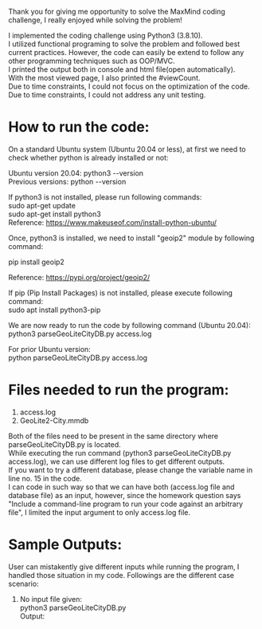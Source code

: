 Thank you for giving me opportunity to solve the MaxMind coding challenge, I really enjoyed while solving the problem!

I implemented the coding challenge using Python3 (3.8.10).<br>
I utilized functional programing to solve the problem and followed best current practices. However, the code can easily be extend to follow any other programming techniques such as OOP/MVC.<br>
I printed the output both in console and html file(open automatically).<br>
With the most viewed page, I also printed the #viewCount.<br>
Due to time constraints, I could not focus on the optimization of the code.<br>
Due to time constraints, I could not address any unit testing.<br>

How to run the code:
========================
On a standard Ubuntu system (Ubuntu 20.04 or less), at first we need to check whether python is already installed or not:<br>

Ubuntu version 20.04: python3 --version<br> 
Previous versions: python --version<br>

If python3 is not installed, please run following commands:<br>
sudo apt-get update<br>
sudo apt-get install python3<br>
Reference: https://www.makeuseof.com/install-python-ubuntu/<br>

Once, python3 is installed, we need to install "geoip2" module by following command:<br>
 
pip install geoip2<br>

Reference: https://pypi.org/project/geoip2/<br>

If pip (Pip Install Packages) is not installed, please execute following command:<br>
sudo apt install python3-pip<br>

We are now ready to run the code by following command (Ubuntu 20.04):<br>
python3 parseGeoLiteCityDB.py access.log<br>

For prior Ubuntu version:<br>
python parseGeoLiteCityDB.py access.log<br>

Files needed to run the program:
====================================
1. access.log<br>
2. GeoLite2-City.mmdb<br>

Both of the files need to be present in the same directory where parseGeoLiteCityDB.py is located. <br>
While executing the run command (python3 parseGeoLiteCityDB.py access.log), we can use different log files to get different outputs.<br>
If you want to try a different database, please change the variable name in line no. 15 in the code.<br>
I can code in such way so that we can have both (access.log file and database file) as an input, however, since the homework question says "Include a command-line program to run your code against an arbitrary file", I limited the input argument to only access.log file.<br>

Sample Outputs:
==================
User can mistakently give different inputs while running the program, I handled those situation in my code. Followings are the different case scenario:<br>
1. No input file given:<br>
python3 parseGeoLiteCityDB.py<br>
Output: <br>
